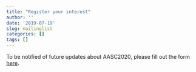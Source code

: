 ```yaml
---
title: "Register your interest"
author: ''
date: '2019-07-19'
slug: mailinglist
categories: []
tags: []
---
```


To be notified of future updates about AASC2020, please fill out the form <a href="https://docs.google.com/forms/d/e/1FAIpQLSdP7u-V9DKUs5OxAFS-iJyR4btiBa4mlqarMQCloqcOQO0-Nw/viewform?usp=sf_link">here</a>.
